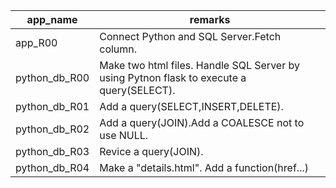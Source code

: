 |app_name|remarks|
|---|---|
|app_R00|Connect Python and SQL Server.Fetch column.|
|python_db_R00|Make two html files. Handle SQL Server by using Pytnon flask to execute a query(SELECT).|
|python_db_R01|Add a query(SELECT,INSERT,DELETE).|
|python_db_R02|Add a query(JOIN).Add a COALESCE not to use NULL.|
|python_db_R03|Revice a query(JOIN).|
|python_db_R04|Make a "details.html". Add a function(href...)|
